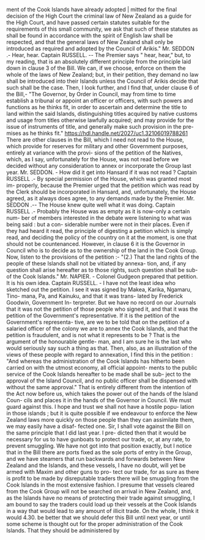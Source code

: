 ment of the Cook Islands have already adopted | mitted for the final decision of the High Court the criminal law of New Zealand as a guide for the High Court, and have passed certain statutes suitable for the requirements of this small community, we ask that such of these statutes as shall be found in accordance with the spirit of English law shall be respected, and that the general laws of New Zealand shall only be introduced as required and adopted by the Council of Arikis." Mr. SEDDON .- Hear, hear. Captain RUSSELL. -- The Premier says " hear, hear," but, to my reading, that is an absolutely different principle from the principle laid down in clause 3 of the Bill. We can, if we choose, enforce on them the whole of the laws of New Zealand; but, in their petition, they demand no law shall be introduced into their Islands unless the Council of Arikis decide that such shall be the case. Then, I look further, and I find that, under clause 6 of the Bill,- "The Governor, by Order in Council, may from time to time establish a tribunal or appoint an officer or officers, with such powers and functions as he thinks fit, in order to ascertain and determine the title to land within the said Islands, distinguishing titles acquired by native customs and usage from titles otherwise lawfully acquired; and may provide for the issue of instruments of title, and generally make such provision in the pre- mises as he thinks fit." https://hdl.handle.net/2027/uc1.32106019788261 There are other clauses in the Bill, which I need not read to the House, which provide for reserves for military and other Government purposes, entirely at variance with the provi- sions of the petition of the Natives, which, as I say, unfortunately for the House, was not read before we decided without any consideration to annex or incorporate the Group last year. Mr. SEDDON. - How did it get into Hansard if it was not read ? Captain RUSSELL .- By special permission of the House, which was granted most im- properly, because the Premier urged that the petition which was read by the Clerk should be incorporated in Hansard, and, unfortunately, the House agreed, as it always does agree, to any demands made by the Premier. Mr. SEDDON .-- The House knew quite well what it was doing. Captain RUSSELL .- Probably the House was as empty as it is now-only a certain num- ber of members interested in the debate were listening to what was being said : but a con- siderable number were not in their places. Even if they had heard it read, the principle of digesting a petition which is simply read, and deciding the policy of the country on it at the moment, is one that should not be countenanced. However, in clause 6 it is the Governor in Council who is to decide as to the ownership of the land in the Cook Group. Now, listen to the provisions of the petition :- "(2.) That the land rights of the people of these Islands shall not be vitiated by annexa- tion, and, if any question shall arise hereafter as to those rights, such question shall be sub- of the Cook Islands." Mr. NAPIER. - Colonel Gudgeon prepared that petition. It is his own idea. Captain RUSSELL. - I have not the least idea who sketched out the petition. I see it was signed by Makea, Karika, Ngamaru, Tino- mana, Pa, and Kainuku, and that it was trans- lated by Frederick Goodwin, Government In- terpreter. But we have no record on our Journals that it was not the petition of those people who signed it, and that it was the petition of the Government's representative. If it is the petition of the Government's representa- tive, are we to be told that on the petition of a salaried officer of the colony we are to annex the Cook Islands, and that the petition is fraudulent, and is not what it represents to be ? That is the argument of the honourable gentle- man, and I am sure he is the last who would seriously say such a thing as that. Then, also, as an illustration of the views of these people with regard to annexation, I find this in the petition : "And whereas the administration of the Cook Islands has hitherto been carried on with the utmost economy, all official appoint- ments to the public service of the Cook Islands hereafter to be made shall be sub- ject to the approval of the Island Council, and no public officer shall be dispensed with without the same approval." That is entirely different from the intention of the Act now before us, which takes the power out of the hands of the Island Coun- cils and places it in the hands of the Governor in Council. We must guard against this. I hope and trust we shall not have a hostile popu- lation in those islands ; but it is quite possible if we endeavour to enforce the New Zealand laws more quickly on those people than they can assimilate them, we may easily have a disaf- fected one. Sir, I shall vote against the Bill on the same principle that I did last year. I pre- dicted then that it would be necessary for us to have gunboats to protect our trade, or, at any rate, to prevent smuggling. We have not got into that position exactly, but I notice that in the Bill there are ports fixed as the sole ports of entry in the Group, and we have steamers that run backwards and forwards between New Zealand and the Islands, and these vessels, I have no doubt, will yet be armed with Maxim and other guns to pro- tect our trade, for as sure as there is profit to be made by disreputable traders there will be smuggling from the Cook Islands in the most extensive fashion. I presume that vessels cleared from the Cook Group will not be searched on arrival in New Zealand, and, as the Islands have no means of protecting their trade against smuggling, I am bound to say the traders could load up their vessels at the Cook Islands in a way that would lead to any amount of illicit trade. On the whole, I think it would 4.30. be better that we should defer this Bill until next year, or until some scheme is thought out for the proper administration of the Cook Islands. That they should be administered by 